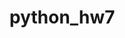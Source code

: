 # python_hw7

<!-- Описание модулей:

main
реализует запуск приложения, состоящий из вызова метода контроллера, отвечающего за доступ к БД,
и интерфейса пользователя

user_interface
реализует логику взаимодействия системы и пользователя:
    отображает записи телефонного справочника
    дает возможность найти записи, содержащие указанные символы (с учетом регистра)
    дает изменить выбранную запись
    дает удалить выбранную запись
    дает копировать выбранную запись
    дает добавить новую запись
    дает удалить все записи
    дает возможность сделать рефреш (обновить записи из базы)
    дает возможность экспорта справочника в файлы с форматами xml, csv, json
    дает возможность загрузить в справочник данные из файлов в формате xml, csv, json

controller
реализует взаимодействие пользовательского интерфейса, базы данных и файлов для импорта-экспорта

data_crud
вспомогательный модуль, инкапсулирующий команды SQL при взаимодействии с базой данных,
используется для управления транзакциями

db
вспомогательный модуль, создающий и закрывающий соединение с бд,
а также отвечающий за определение данных (создание объектов бд)

csv_generator
записывает набор данных в файл csv

csv_import
импортирует данные из csv

xml_generator
записывает набор данных в xml

xml_import
импортирует данные из xml

json_generator
записывает набор данных в json

json_import
импортирует данные из json     -->